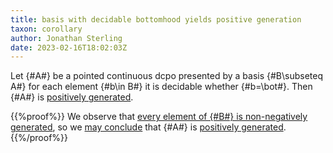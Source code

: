 ```yaml
---
title: basis with decidable bottomhood yields positive generation
taxon: corollary
author: Jonathan Sterling
date: 2023-02-16T18:02:03Z
---
```


Let {#A#} be a pointed continuous dcpo presented by a basis {#B\subseteq A#} for each element {#b\in B#} it is decidable whether {#b=\bot#}. Then {#A#} is [positively generated](jms-0023).

{{%proof%}}
We observe that [every element of {#B#} is non-negatively generated](jms-002I), so we [may conclude](jms-0026) that {#A#} is [positively generated](jms-0023).
{{%/proof%}}
